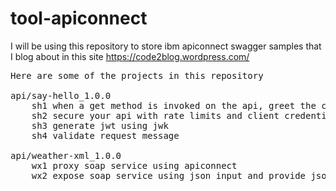 # tool-apiconnect
I will be using this repository to store ibm apiconnect swagger samples that I blog about in this site https://code2blog.wordpress.com/

<pre>
Here are some of the projects in this repository

api/say-hello_1.0.0
	sh1 when a get method is invoked on the api, greet the client with hello 
	sh2 secure your api with rate limits and client credentials
	sh3 generate jwt using jwk
	sh4 validate request message 
	
api/weather-xml_1.0.0	
	wx1 proxy soap service using apiconnect
	wx2 expose soap service using json input and provide json output
	
</pre>
